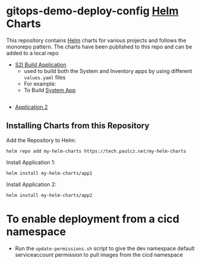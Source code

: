 # gitops-demo-deploy-config [Helm](https://helm.sh) Charts

This repository contains [Helm](https://helm.sh) charts for various projects and follows the monorepo pattern.
The charts have been published to this repo and can be added to a local repo 

* [S2I Build Application](helm-charts/app-build/)
    - used to build both the System and Inventory apps by using different ```values.yaml``` files
    - For example:
    - To Build [System App](https://github.com/ozyohthree/gitops-demo-system)
```sh


```


* [Application 2](charts/app2/)

## Installing Charts from this Repository

Add the Repository to Helm:

    helm repo add my-helm-charts https://tech.paulcz.net/my-helm-charts

Install Application 1:

    helm install my-helm-charts/app1

Install Application 2:

    helm install my-helm-charts/app2


# To enable deployment from a cicd namespace

- Run the ```update-permissions.sh``` script to give the dev namespace default serviceaccount permission to pull images from the cicd namespace


